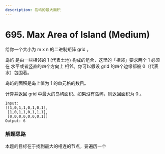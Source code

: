 ```yaml
---
description: 岛屿的最大面积
---
```


# 695. Max Area of Island (Medium)

给你一个大小为 m x n 的二进制矩阵 grid 。

岛屿 是由一些相邻的 1 (代表土地) 构成的组合，这里的「相邻」要求两个 1 必须在 水平或者竖直的四个方向上 相邻。你可以假设 grid 的四个边缘都被 0（代表水）包围着。

岛屿的面积是岛上值为 1 的单元格的数目。

计算并返回 grid 中最大的岛屿面积。如果没有岛屿，则返回面积为 0 。

&#x20;

```
Input:
[[1,0,1,1,0,1,0,1],
 [1,0,1,1,0,1,1,1],
 [0,0,0,0,0,0,0,1]]
Output: 6
```

### 解题思路

本题的目标在于找到最大的相连的节点，要遍历一个
